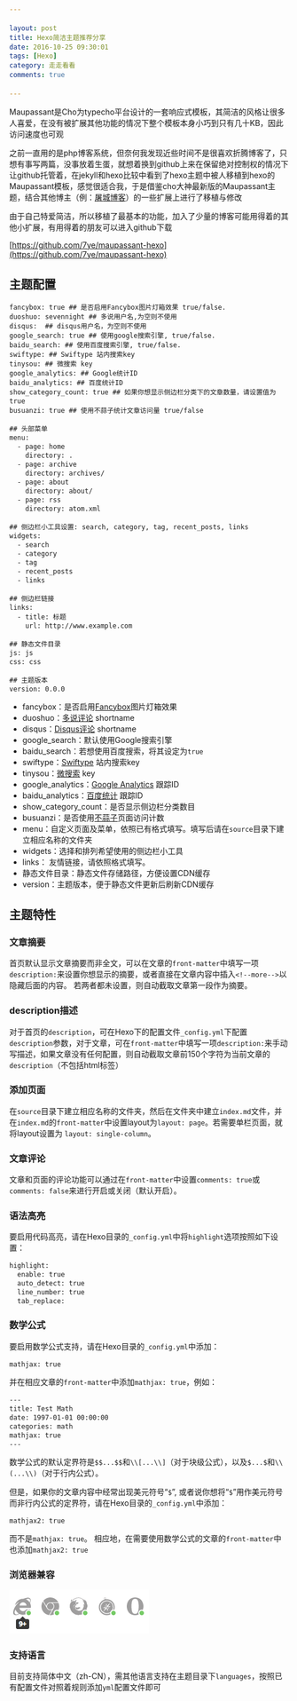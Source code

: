 ```yaml
---

layout: post  
title: Hexo简洁主题推荐分享  
date: 2016-10-25 09:30:01  
tags: [Hexo]  
category: 走走看看  
comments: true

---
```


Maupassant是Cho为typecho平台设计的一套响应式模板，其简洁的风格让很多人喜爱，在没有被扩展其他功能的情况下整个模板本身小巧到只有几十KB，因此访问速度也可观

之前一直用的是php博客系统，但奈何我发现近些时间不是很喜欢折腾博客了，只想有事写两篇，没事放着生蛋，就想着换到github上来在保留绝对控制权的情况下让github托管着，在jekyll和hexo比较中看到了hexo主题中被人移植到hexo的Maupassant模板，感觉很适合我，于是借鉴cho大神最新版的Maupassant主题，结合其他博主（例：[屠城博客](https://www.haomwei.com/technology/maupassant-hexo.html)）的一些扩展上进行了移植与修改

由于自己特爱简洁，所以移植了最基本的功能，加入了少量的博客可能用得着的其他小扩展，有用得着的朋友可以进入github下载  

[https://github.com/7ye/maupassant-hexo](https://github.com/7ye/maupassant-hexo)

## 主题配置  

```
fancybox: true ## 是否启用Fancybox图片灯箱效果 true/false.
duoshuo: sevennight ## 多说用户名,为空则不使用
disqus:  ## disqus用户名，为空则不使用
google_search: true ## 使用google搜索引擎, true/false.
baidu_search: ## 使用百度搜索引擎, true/false.
swiftype: ## Swiftype 站内搜索key
tinysou: ## 微搜索 key
google_analytics: ## Google统计ID
baidu_analytics: ## 百度统计ID
show_category_count: true ## 如果你想显示侧边栏分类下的文章数量，请设置值为true
busuanzi: true ## 使用不蒜子统计文章访问量 true/false

## 头部菜单
menu: 
  - page: home
    directory: .
  - page: archive
    directory: archives/
  - page: about
    directory: about/
  - page: rss
    directory: atom.xml

## 侧边栏小工具设置: search, category, tag, recent_posts, links
widgets:
  - search
  - category
  - tag
  - recent_posts
  - links

## 侧边栏链接
links: 
  - title: 标题
    url: http://www.example.com

## 静态文件目录
js: js
css: css

## 主题版本
version: 0.0.0

```

 - fancybox：是否启用[Fancybox](http://fancyapps.com/fancybox/)图片灯箱效果
 - duoshuo：[多说评论](http://duoshuo.com/) shortname
 - disqus：[Disqus评论](https://disqus.com/) shortname
 - google_search：默认使用Google搜索引擎
 - baidu_search：若想使用百度搜索，将其设定为`true`
 - swiftype：[Swiftype](https://swiftype.com/) 站内搜索key
 - tinysou：[微搜索](http://tinysou.com/) key
 - google_analytics：[Google Analytics](https://www.google.com/analytics/) 跟踪ID
 - baidu_analytics：[百度统计](http://tongji.baidu.com/) 跟踪ID
 - show_category_count：是否显示侧边栏分类数目
 - busuanzi：是否使用[不蒜子](http://busuanzi.ibruce.info/)页面访问计数
 - menu：自定义页面及菜单，依照已有格式填写。填写后请在`source`目录下建立相应名称的文件夹
 - widgets：选择和排列希望使用的侧边栏小工具
 - links： 友情链接，请依照格式填写。
 - 静态文件目录：静态文件存储路径，方便设置CDN缓存
 - version：主题版本，便于静态文件更新后刷新CDN缓存

## 主题特性

### 文章摘要
首页默认显示文章摘要而非全文，可以在文章的`front-matter`中填写一项`description:`来设置你想显示的摘要，或者直接在文章内容中插入`<!--more-->`以隐藏后面的内容。
若两者都未设置，则自动截取文章第一段作为摘要。

### description描述
对于首页的`description`，可在Hexo下的配置文件`_config.yml`下配置`description`参数，对于文章，可在`front-matter`中填写一项`description:`来手动写描述，如果文章没有任何配置，则自动截取文章前150个字符为当前文章的`description`（不包括html标签）

### 添加页面
在`source`目录下建立相应名称的文件夹，然后在文件夹中建立`index.md`文件，并在`index.md`的`front-matter`中设置layout为`layout: page`。若需要单栏页面，就将layout设置为 `layout: single-column`。

### 文章评论
文章和页面的评论功能可以通过在`front-matter`中设置`comments: true`或`comments: false`来进行开启或关闭（默认开启）。

### 语法高亮
要启用代码高亮，请在Hexo目录的`_config.yml`中将`highlight`选项按照如下设置：

```
highlight:
  enable: true
  auto_detect: true
  line_number: true
  tab_replace:
```

### 数学公式
要启用数学公式支持，请在Hexo目录的`_config.yml`中添加：

```
mathjax: true
```

并在相应文章的`front-matter`中添加`mathjax: true`，例如：

```
---
title: Test Math
date: 1997-01-01 00:00:00
categories: math
mathjax: true
---
```

数学公式的默认定界符是`$$...$$`和`\\[...\\]`（对于块级公式），以及`$...$`和`\\(...\\)`（对于行内公式）。

但是，如果你的文章内容中经常出现美元符号“`$`”, 或者说你想将“`$`”用作美元符号而非行内公式的定界符，请在Hexo目录的`_config.yml`中添加：

```
mathjax2: true
```

而不是`mathjax: true`。 相应地，在需要使用数学公式的文章的`front-matter`中也添加`mathjax2: true`

### 浏览器兼容  
![浏览器兼容详情](/image/hexo_theme_maupassant_share_1.png)

### 支持语言
目前支持简体中文（zh-CN），需其他语言支持在主题目录下`languages`，按照已有配置文件对照着规则添加`yml`配置文件即可


